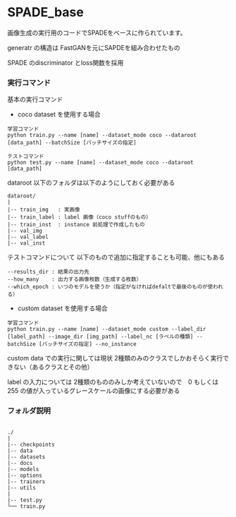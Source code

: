 
# SPADE_base

画像生成の実行用のコードでSPADEをベースに作られています。

generatr の構造は FastGANを元にSAPDEを組み合わせたもの

SPADE のdiscriminator とloss関数を採用

### 実行コマンド

基本の実行コマンド
- coco dataset を使用する場合

```
学習コマンド
python train.py --name [name] --dataset_mode coco --dataroot [data_path] --batchSize [バッチサイズの指定] 

テストコマンド
python test.py --name [name] --dataset_mode coco --dataroot [data_path] 

```

dataroot 以下のフォルダは以下のようにしておく必要がある

```
dataroot/
|
|-- train_img   : 実画像
|-- train_label : label 画像（coco stuffのもの）
|-- train_inst  : instance 前処理で作成したもの
|-- val_img
|-- val_label
|-- val_inst

```


テストコマンドについて
以下のもので追加に指定することも可能、他にもある
```
--results_dir : 結果の出力先
--how_many    : 出力する画像枚数（生成する枚数）
--which_epoch : いつのモデルを使うか（指定がなければdefaltで最後のものが使われる）

```

- custom dataset を使用する場合

```
学習コマンド
python train.py --name [name] --dataset_mode custom --label_dir [label_path] --image_dir [img_path] --label_nc [ラベルの種類] --batchSize [バッチサイズの指定] --no_instance

```

custom data での実行に関しては現状 2種類のみのクラスでしかおそらく実行できない（あるクラスとその他）

label の入力については 2種類のもののみしか考えていないので　0 もしくは 255 の値が入っているグレースケールの画像にする必要がある



### フォルダ説明

```

./
|
|-- checkpoints 
|-- data        
|-- datasets    
|-- docs
|-- models
|-- options
|-- trainers
|-- utils
|
|-- test.py
└── train.py
```
